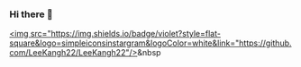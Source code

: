 ### Hi there 👋

<a href="https://www.instagram.com/eegaxxhxx/"><img src="https://img.shields.io/badge/violet?style=flat-square&logo=simpleiconsinstargram&logoColor=white&link="https://github.com/LeeKangh22/LeeKangh22"/></a>&nbsp

